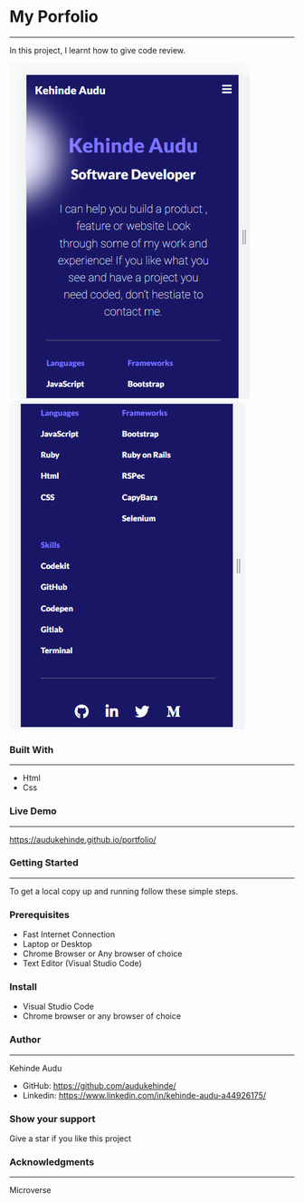 # My Porfolio
---
In this project, I learnt how to give code review. 

![project image](https://github.com/audukehinde/portfolio/blob/menubranch/img/portfolio%20mobile.PNG)
![project image](https://github.com/audukehinde/portfolio/blob/menubranch/img/portfolio%20mobile2.PNG)

### Built With
---
* Html
* Css

### Live Demo
---
https://audukehinde.github.io/portfolio/

### Getting Started
---
To get a local copy up and running follow these simple steps.

### Prerequisites
* Fast Internet Connection
* Laptop or Desktop
* Chrome Browser or Any browser of choice
* Text Editor (Visual Studio Code)

### Install
* Visual Studio Code
* Chrome browser or any browser of choice

### Author
---
Kehinde Audu
* GitHub: https://github.com/audukehinde/
* Linkedin: https://www.linkedin.com/in/kehinde-audu-a44926175/

### Show your support
Give a star if you like this project

### Acknowledgments
---
Microverse


